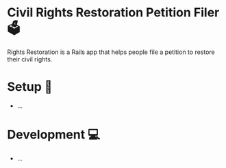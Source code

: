 # Civil Rights Restoration Petition Filer 🗳️

Rights Restoration is a Rails app that helps people file a petition to restore their civil rights.

# Setup 🔨
 * ...

# Development 💻
* ...
